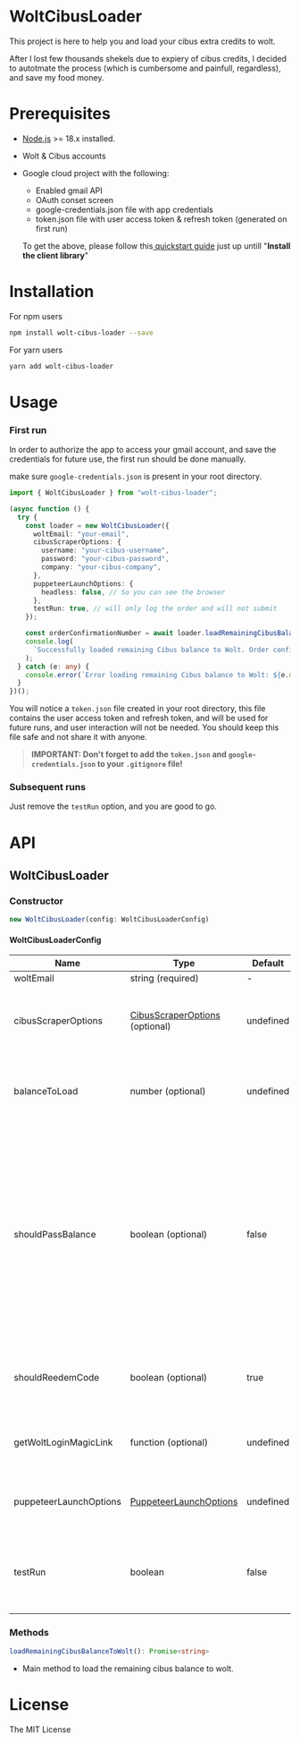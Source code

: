 # WoltCibusLoader

This project is here to help you and load your cibus extra credits to wolt.

After I lost few thousands shekels due to expiery of cibus credits, I decided to autotmate the process (which is cumbersome and painfull, regardless), and save my food money.

# Prerequisites

- [Node.js](https://nodejs.org) >= 18.x installed.
- Wolt & Cibus accounts
- Google cloud project with the following:

  - Enabled gmail API
  - OAuth conset screen
  - google-credentials.json file with app credentials
  - token.json file with user access token & refresh token (generated on first run)

  To get the above, please follow this[ quickstart guide](https://developers.google.com/gmail/api/quickstart/nodejs) just up untill "**Install the client library**"

# Installation

For npm users

```sh
npm install wolt-cibus-loader --save
```

For yarn users

```sh
yarn add wolt-cibus-loader
```

# Usage

### First run

In order to authorize the app to access your gmail account, and save the credentials for future use, the first run should be done manually.

make sure `google-credentials.json` is present in your root directory.

```ts
import { WoltCibusLoader } from "wolt-cibus-loader";

(async function () {
  try {
    const loader = new WoltCibusLoader({
      woltEmail: "your-email",
      cibusScraperOptions: {
        username: "your-cibus-username",
        password: "your-cibus-password",
        company: "your-cibus-company",
      },
      puppeteerLaunchOptions: {
        headless: false, // So you can see the browser
      },
      testRun: true, // will only log the order and will not submit
    });

    const orderConfirmationNumber = await loader.loadRemainingCibusBalanceToWolt();
    console.log(
      `Successfully loaded remaining Cibus balance to Wolt. Order confirmation number: ${orderConfirmationNumber}`
    );
  } catch (e: any) {
    console.error(`Error loading remaining Cibus balance to Wolt: ${e.message}`);
  }
})();
```

You will notice a `token.json` file created in your root directory, this file contains the user access token and refresh token, and will be used for future runs, and user interaction will not be needed.
You should keep this file safe and not share it with anyone.

> **IMPORTANT: Don't forget to add the `token.json` and `google-credentials.json` to your `.gitignore` file!**

### Subsequent runs

Just remove the `testRun` option, and you are good to go.

# API

## WoltCibusLoader

### Constructor

```ts
new WoltCibusLoader(config: WoltCibusLoaderConfig)
```

#### WoltCibusLoaderConfig

| Name                   | Type                                                                                                                                                | Default   | Description                                                                                                                                                                                                                                                                                   |
| ---------------------- | --------------------------------------------------------------------------------------------------------------------------------------------------- | --------- | --------------------------------------------------------------------------------------------------------------------------------------------------------------------------------------------------------------------------------------------------------------------------------------------- |
| woltEmail              | string (required)                                                                                                                                   | -         | Wolt user email                                                                                                                                                                                                                                                                               |
| cibusScraperOptions    | [CibusScraperOptions](https://github.com/yanivfranco/cibus-scraper/blob/cbde9fe6c0395894f382d62579b93a24338e84a4/src/cibusScraper.ts#L4) (optional) | undefined | Options for the cibus scraper in order to get current balance and login to the cibus website                                                                                                                                                                                                  |
| balanceToLoad          | number (optional)                                                                                                                                   | undefined | Cibus balance to load to Wolt. If not provided, the balance will be fetched from the cibus website                                                                                                                                                                                            |
| shouldPassBalance      | boolean (optional)                                                                                                                                  | false     | Whether the closest gift card price should be higher than the cibus balance.<br />This is useful if you have a credit card assosiated to your cibus account, and you want to avoid remaining balance in Cibus.<br />(It is recommended to restrict the amount of credit card orders in cibus) |
| shouldReedemCode       | boolean (optional)                                                                                                                                  | true      | Whether the code should be retrieved from the gift card mail and redeemed automatically                                                                                                                                                                                                       |
| getWoltLoginMagicLink  | function (optional)                                                                                                                                 | undefined | Function that returns the magic link from the login email received                                                                                                                                                                                                                            |
| puppeteerLaunchOptions | [PuppeteerLaunchOptions](https://pptr.dev/api/puppeteer.puppeteerlaunchoptions)                                                                     | undefined | Puppeteer launch options to be passed to the puppeteer.launch function                                                                                                                                                                                                                        |
| testRun                | boolean                                                                                                                                             | false     | If true, the flow will be executed without actually submitting the order, it will only log the submitted details                                                                                                                                                                              |

### Methods

```ts
loadRemainingCibusBalanceToWolt(): Promise<string>
```

- Main method to load the remaining cibus balance to wolt.

# License

The MIT License
